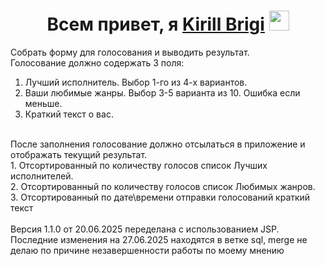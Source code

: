 <h1 align="center">Всем привет, я <a href="https://daniilshat.ru/" target="_blank">Kirill Brigi</a> 
<img src="https://github.com/blackcater/blackcater/raw/main/images/Hi.gif" height="32"/></h1>

Собрать форму для голосования и выводить результат.<br>
Голосование должно содержать 3 поля: <br>
1. Лучший исполнитель. Выбор 1-го из 4-х вариантов.
2. Ваши любимые жанры. Выбор 3-5 варианта из 10. Ошибка если меньше.
3. Краткий текст о вас.
<br>
После заполнения голосование должно отсылаться в приложение и отображать текущий результат.<br>
1. Отсортированный по количеству голосов список Лучших исполнителей.<br>
2. Отсортированный по количеству голосов список Любимых жанров.<br>
3. Отсортированный по дате\времени отправки голосований краткий текст<br>
<br>
Версия 1.1.0 от 20.06.2025 переделана с использованием JSP.
<br> 
Последние изменения на 27.06.2025 находятся в ветке sql, 
merge не делаю по причине незавершенности работы по моему мнению